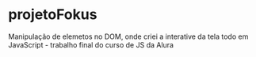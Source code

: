 # projetoFokus
Manipulação de elemetos no DOM, onde criei a interative da tela todo em JavaScript - trabalho final do curso de JS da Alura

